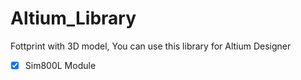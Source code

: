 # Altium_Library

 Fottprint with 3D model, You can use this library for Altium Designer
 
- [x] Sim800L Module
